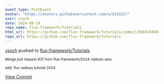 ```yaml
---
event_type: PushEvent
avatar: "https://avatars.githubusercontent.com/u/814322?"
user: vsoch
date: 2024-08-10
repo_name: flux-framework/Tutorials
html_url: https://github.com/flux-framework/Tutorials/commit/05b0c50494ec750f2147138a4ba72e500ca9f5f7
repo_url: https://github.com/flux-framework/Tutorials
---
```


<a href='https://github.com/vsoch' target='_blank'>vsoch</a> pushed to <a href='https://github.com/flux-framework/Tutorials' target='_blank'>flux-framework/Tutorials</a>

<small>Merge pull request #31 from flux-framework/2024-radiuss-aws

add: flux radiuss tutorial 2024</small>

<a href='https://github.com/flux-framework/Tutorials/commit/05b0c50494ec750f2147138a4ba72e500ca9f5f7' target='_blank'>View Commit</a>